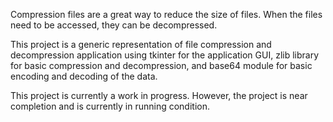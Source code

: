 Compression files are a great way to reduce the size of files. When the files need to be accessed, they can be decompressed.

This project is a generic representation of file compression and decompression application using tkinter for the application GUI, zlib library for basic compression and decompression, and base64 module for basic encoding and decoding of the data.

This project is currently a work in progress. However, the project is near completion and is currently in running condition. 
